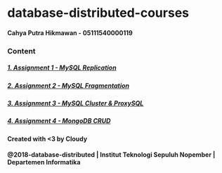 # database-distributed-courses

#### Cahya Putra Hikmawan - 05111540000119

### Content
##### [1. Assignment 1 - MySQL Replication](mysql-replication "MySQL Replication")
##### [2. Assignment 2 - MySQL Fragmentation](mysql-fragmentation "MySQL Fragmentation")
##### [3. Assignment 3 - MySQL Cluster & ProxySQL](mysql-cluster-proxysql "MySQL Cluster & ProxySQL")
##### [4. Assignment 4 - MongoDB CRUD](django-crud "CRUD MongoDB")

#### Created with <3 by Cloudy
#### @2018-database-distributed | Institut Teknologi Sepuluh Nopember | Departemen Informatika